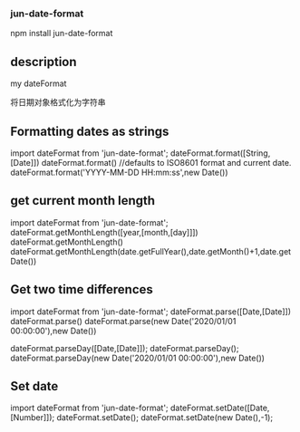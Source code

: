 
### jun-date-format

npm install jun-date-format


## description 
my dateFormat

将日期对象格式化为字符串

## Formatting dates as strings
import dateFormat from 'jun-date-format';
dateFormat.format([String,[Date]])
dateFormat.format() //defaults to ISO8601 format and current date.
dateFormat.format('YYYY-MM-DD HH:mm:ss',new Date())


## get current month length
import dateFormat from 'jun-date-format';
dateFormat.getMonthLength([year,[month,[day]]])
dateFormat.getMonthLength()
dateFormat.getMonthLength(date.getFullYear(),date.getMonth()+1,date.getDate())


## Get two time differences
import dateFormat from 'jun-date-format';
dateFormat.parse([Date,[Date]])
dateFormat.parse()
dateFormat.parse(new Date('2020/01/01 00:00:00'),new Date())

dateFormat.parseDay([Date,[Date]]);
dateFormat.parseDay();
dateFormat.parseDay(new Date('2020/01/01 00:00:00'),new Date())


## Set date
import dateFormat from 'jun-date-format';
dateFormat.setDate([Date,[Number]]);
dateFormat.setDate();
dateFormat.setDate(new Date(),-1);